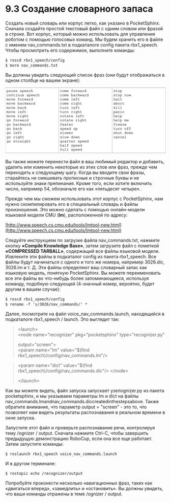# 9.3 Создание словарного запаса

Создать новый словарь или корпус легко, как указано в PocketSphinx. Сначала создайте простой текстовый файл с одним словом или фразой в строке. Вот корпус, который можно использовать для управления роботом с помощью голосовых команд. Мы будем хранить его в файле с именем nav\_commands.txt в подкаталоге config пакета rbx1\_speech. Чтобы просмотреть его содержимое, выполните команды:

```text
$ roscd rbx1_speech/config 
$ more nav_commands.txt
```

Вы должны увидеть следующий список фраз \(они будут отображаться в одном столбце на вашем экране\):

![](.gitbook/assets/snimok-ekrana-2020-05-30-v-18.34.28.png)

Вы также можете перенести файл в ваш любимый редактор и добавить, удалить или изменить некоторые из этих слов или фраз, прежде чем переходить к следующему шагу. Когда вы вводите свои фразы, старайтесь не смешивать прописные и строчные буквы и не используйте знаки препинания. Кроме того, если хотите включить число, например 54, обозначьте его как «пятьдесят четыре».

Прежде чем мы сможем использовать этот корпус с PocketSphinx, нам нужно скомпилировать его в специальный словарь и файлы произношения. Это можно сделать с помощью онлайн-модели языковой модели CMU \(**lm**\), расположенной по адресу:

[http://www.speech.cs.cmu.edu/tools/lmtool-new.html](http://www.speech.cs.cmu.edu/tools/lmtool-new.html)

Следуйте инструкциям по загрузке файла nav\_commands.txt, нажмите кнопку **«Compile Knowledge Base»**, затем загрузите файл с пометкой **«COMPRESSED TARBALL»**, содержащий все файлы языковой модели. Извлеките эти файлы в подкаталог config из пакета rbx1\_speech. Все файлы будут начинаться с одного и того же номера, например 3026.dic, 3026.lm и т. Д. Эти файлы определяют ваш словарный запас как языковую модель, понятную PocketSphinx. Вы можете переименовать все эти файлы во что-нибудь более запоминающееся, используя команду, подобную следующей \(4-значный номер, вероятно, будет другим в вашем случае\):

```text
$ roscd rbx1_speech/config
$ rename -f 's/3026/nav_commands/' *
```

Далее, посмотрите на файл voice\_nav\_commands.launch, находящийся в подкаталоге rbx1\_speech / launch. Это выглядит так:

> &lt;launch&gt;  
>  &lt;node name="recognizer" pkg="pocketsphinx" type="recognizer.py"
>
> output="screen"&gt;  
>  &lt;param name="lm" value="$\(find rbx1\_speech\)/config/nav\_commands.lm"/&gt;

> &lt;param name="dict" value="$\(find rbx1\_speech\)/config/nav\_commands.dic"/&gt; &lt;/node&gt;
>
> &lt;/launch&gt;

Как вы можете видеть, файл запуска запускает узелognizer.py из пакета pocketsphinx, и мы указываем параметры lm и dict на файлы nav\_commands.lmandnav\_commands.diccreatedinthestepsabove. Также обратите внимание, что параметр output = "screen" - это то, что позволяет нам видеть результаты распознавания в реальном времени в окне запуска.

Запустите этот файл и проверьте распознавание речи, контролируя тему /ognizer / output. Сначала нажмите Ctrl-C, чтобы завершить предыдущую демонстрацию RoboCup, если она все еще работает. Затем запустите команды:

```text
$ roslaunch rbx1_speech voice_nav_commands.launch
```

И в другом терминале:

```text
$ rostopic echo /recognizer/output
```

Попробуйте произнести несколько навигационных фраз, таких как «двигаться вперед», «замедлить» и «остановить». Вы должны увидеть, что ваши команды отражены в теме /ognizer / output.



